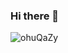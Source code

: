 ### Hi there 👋

<!--
**jekihcrp/jekihcrp** is a ✨ _special_ ✨ repository because its `README.md` (this file) appears on your GitHub profile.

Here are some ideas to get you started:

- 🔭 I’m currently working on ...
- 🌱 I’m currently learning ...
- 👯 I’m looking to collaborate on ...
- 🤔 I’m looking for help with ...
- 💬 Ask me about ...
- 📫 How to reach me: ...
- 😄 Pronouns: ...
- ⚡ Fun fact: ...
-->
![ohuQaZy](https://user-images.githubusercontent.com/69464963/140838611-724fd21b-1639-4693-a4d9-60d80bdc5627.png)
